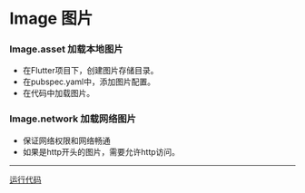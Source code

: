 # Image 图片
### Image.asset 加载本地图片
* 在Flutter项目下，创建图片存储目录。
* 在pubspec.yaml中，添加图片配置。
* 在代码中加载图片。

### Image.network 加载网络图片
* 保证网络权限和网络畅通
* 如果是http开头的图片，需要允许http访问。

***
[运行代码](code/Image图片.dart)